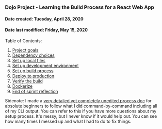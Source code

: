 ### Dojo Project - Learning the Build Process for a React Web App
#### Date created: Tuesday, April 28, 2020
#### Date last modified: Friday, May 15, 2020

Table of Contents:

1. [Project goals](./wiki/goals.md)
2. [Dependency choices](./wiki/dependencies.md)
3. [Set up local files](./wiki/local.md)
4. [Set up development environment](./wiki/dev.md)
5. [Set up build process](./wiki/build_process.md)
6. [Deploy to production](./wiki/deploy.md)
7. [Verify the build](./wiki/verify.md)
8. [Dockerize](./wiki/docker.md)
9. [End of sprint reflection](./wiki/reflect.md)

Sidenote: I made a [very detailed yet completely unedited process doc](./wiki/process_beginners.md) for absolute beginners to follow what I did command-by-command including all of my CLI output. You can refer to this if you have more questions about my setup process. It's messy, but I never know if it would help out. You can see how many times I messed up and what I had to do to fix things.
